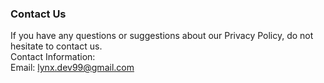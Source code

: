 ### Contact Us  
If you have any questions or suggestions about our Privacy Policy, do not hesitate to contact us.  
Contact Information:  
Email: lynx.dev99@gmail.com 
